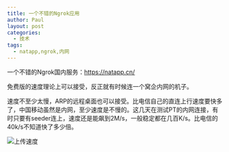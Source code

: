 ```yaml
---
title: 一个不错的Ngrok应用
author: Paul
layout: post
categories:
  - 技术
tags:
  - natapp,ngrok,内网
---
```


一个不错的Ngrok国内服务：https://natapp.cn/

免费版的速度理论上可以接受，反正就有时候连一个窝企内网的机子。

速度不至少太慢，ARP的远程桌面也可以接受。比电信自己的直连上行速度要快多了，中国移动虽然是内网，至少速度是不慢的。这几天在测试PT的内网连接，有时只要有seeder连上，速度还是能飙到2M/s，一般稳定都在几百K/s。比电信的40k/s不知道快了多少倍。

![上传速度](http://img.hz.mk/2016-0406/China-mobile-upload.jpg)

